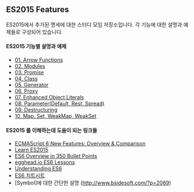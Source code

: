 ## ES2015 Features

ES2015에서 추가된 명세에 대한 스터디 모임 저장소입니다. 각 기능에 대한 설명과 예제들로 구성되어 있습니다.

#### ES2015 기능별 설명과 예제
- [01. Arrow Functions](./arrow-functions)
- [02. Modules](./modules)
- [03. Promise](./promise)
- [04. Class](./classes)
- [05. Generator](./generator)
- [06. Proxy](./proxy)
- [07. Enhanced Object Literals](./enhanced-object-literals)
- [08. Parameter(Default, Rest, Spread)](./parameter)
- [09. Destructuring](./destructuring)
- [10. Map, Set, WeakMap, WeakSet](./map-set-weakmap-weakset)

#### ES2015 를 이해하는데 도움이 되는 링크들
- [ECMAScript 6 New Features: Overview & Comparison](http://es6-features.org/)
- [Learn ES2015](https://babeljs.io/docs/learn-es2015/)
- [ES6 Overview in 350 Bullet Points](https://github.com/bevacqua/es6/)
- [egghead.io ES6 Lessons](https://egghead.io/technologies/es6/)
- [Understanding ES6](https://leanpub.com/understandinges6/read/)
- [ES6 치트시트](https://github.com/DrkSephy/es6-cheatsheet/blob/master/README_ko.md)
- [Symbol]에 대한 간단한 설명 (http://www.bsidesoft.com/?p=2069)


